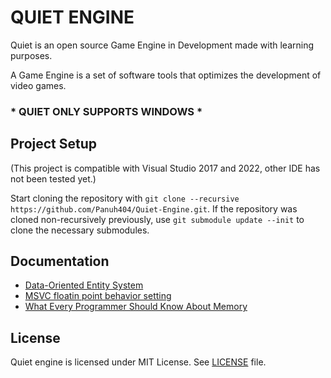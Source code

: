 # QUIET ENGINE

 Quiet is an open source Game Engine in Development made with learning purposes.
 
 A Game Engine is a set of software tools that optimizes the development of video games.

### * QUIET ONLY SUPPORTS WINDOWS *

## Project Setup
(This project is compatible with Visual Studio 2017 and 2022, other IDE has not been tested yet.)

Start cloning the repository with `git clone --recursive https://github.com/Panuh404/Quiet-Engine.git`.
If the repository was cloned non-recursively previously, use `git submodule update --init` to clone the necessary submodules.

## Documentation
- [Data-Oriented Entity System](https://bitsquid.blogspot.com/2014/08/building-data-oriented-entity-system.html)
- [MSVC floatin point behavior setting](https://learn.microsoft.com/en-us/cpp/build/reference/fp-specify-floating-point-behavior?view=msvc-170&viewFallbackFrom=vs-2019#fast)
- [What Every Programmer Should Know About Memory](https://people.freebsd.org/~lstewart/articles/cpumemory.pdf)

## License
Quiet engine is licensed under MIT License. See [LICENSE](LICENSE) file.